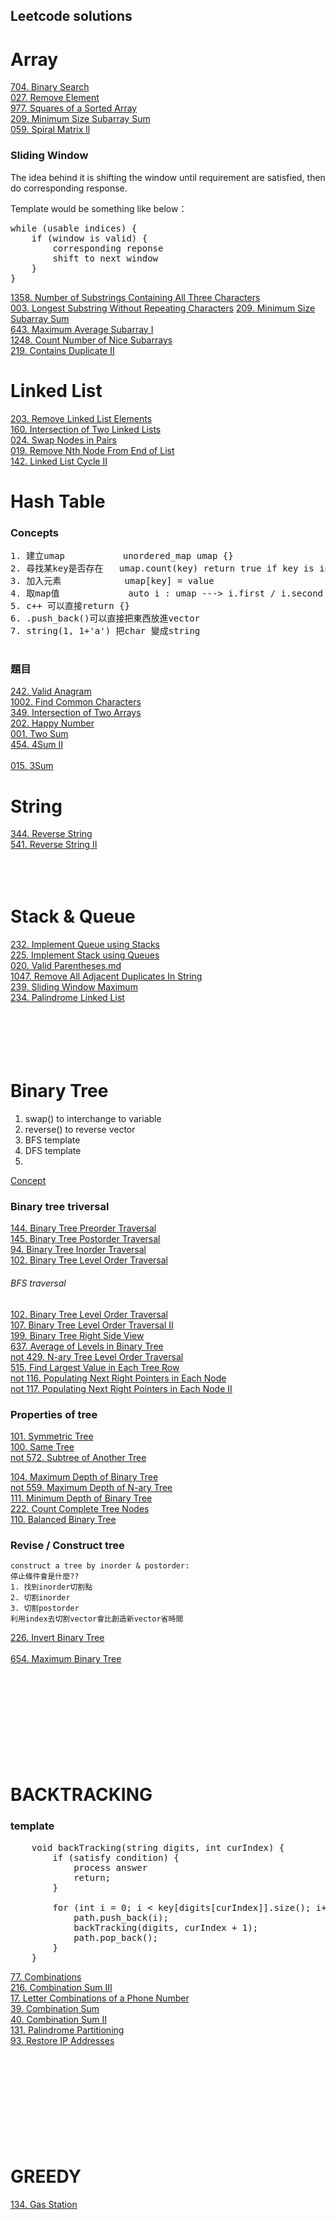 ## Leetcode solutions

# Array
[704. Binary Search](https://github.com/stevennn30/MyLeetcode/blob/aceb5a88817d25d65800d1316a727252c2d6b273/solution/704.%20Binary%20Search)  
[027. Remove Element](https://github.com/stevennn30/MyLeetcode/blob/aceb5a88817d25d65800d1316a727252c2d6b273/solution/27.%20Remove%20Element)  
[977. Squares of a Sorted Array](https://github.com/stevennn30/MyLeetcode/blob/aceb5a88817d25d65800d1316a727252c2d6b273/solution/977.%20Squares%20of%20a%20Sorted%20Array)  
[209. Minimum Size Subarray Sum]()  
[059. Spiral Matrix ll](https://github.com/stevennn30/MyLeetcode/blob/4ff9b29b734974ebbf53b01b08da4b0abf1e703e/solution/059.%20Spiral%20Matrix%20ll)  

### Sliding Window
The idea behind it is shifting the window until requirement are satisfied, then do corresponding response.

Template would be something like below：  
<pre>
while (usable indices) {  
    if (window is valid) {  
        corresponding reponse  
        shift to next window  
    }  
}  
</pre>

[1358. Number of Substrings Containing All Three Characters]()  
[003. Longest Substring Without Repeating Characters]()
[209. Minimum Size Subarray Sum]()  
[643. Maximum Average Subarray I]()  
[1248. Count Number of Nice Subarrays]()  
[219. Contains Duplicate II](https://github.com/stevennn30/MyLeetcode/blob/81797cc18fe71af0ae4397d6612460df2cd2119e/solution/219.%20Contains%20Duplicate%20II.md)  

# Linked List
[203. Remove Linked List Elements](https://github.com/stevennn30/MyLeetcode/blob/3dd964a3628ba149f3a59e42133fd50eaf634dc9/solution/203.%20Remove%20Linked%20List%20Elements)  
[160. Intersection of Two Linked Lists](https://github.com/stevennn30/MyLeetcode/blob/bc0343e490d4782ae9ef22b1149d57b277ce86bc/solution/160.%20Intersection%20of%20Two%20Linked%20Lists)  
[024. Swap Nodes in Pairs](https://github.com/stevennn30/MyLeetcode/blob/c0759e8103d220e8740ec62cecff5a9dfee67f9a/solution/024.%20Swap%20Nodes%20in%20Pairs)  
[019. Remove Nth Node From End of List](https://github.com/stevennn30/MyLeetcode/blob/7b72194a1241c22c2db83f4b284213bc9e8c06e8/solution/019.%20Remove%20Nth%20Node%20From%20End%20of%20List)    
[142. Linked List Cycle II](https://github.com/stevennn30/MyLeetcode/blob/d6d2b899b42ae53819567e9c2a117b6bc4a18aa2/solution/142.%20Linked%20List%20Cycle%20II)    

# Hash Table
### Concepts
<pre>
1. 建立umap           unordered_map<key, value> umap {}
2. 尋找某key是否存在   umap.count(key) return true if key is in umap, return false otherwise
3. 加入元素            umap[key] = value
4. 取map值             auto i : umap ---> i.first / i.second (用法和struct很像)
5. c++ 可以直接return {}
6. .push_back()可以直接把東西放進vector
7. string(1, 1+'a') 把char 變成string
    </pre>

### 題目
[242. Valid Anagram](https://github.com/stevennn30/MyLeetcode/blob/6daf557284c4bf1abdba5303efc30769ef0125f5/solution/242.%20Valid%20Anagram)  
[1002. Find Common Characters](https://github.com/stevennn30/MyLeetcode/blob/f7871f5f525768150cacf4c38df50d70a2eb3b71/solution/1002.%20Find%20Common%20Characters)  
[349. Intersection of Two Arrays]()  
[202. Happy Number](https://github.com/stevennn30/MyLeetcode/blob/0d76f71bf5af7c78efa41ed29283c92cf5360dcb/solution/202.%20Happy%20Number)  
[001. Two Sum](https://github.com/stevennn30/MyLeetcode/blob/6e366c3e4f960499644dd65e50b0814f84eb67fb/solution/001.%20Two%20Sum)  
[454. 4Sum II](https://github.com/stevennn30/MyLeetcode/blob/227319e186d3304c16729589edfed7f54011c808/solution/454.%204Sum%20II.md)  
[]()  
[015. 3Sum](https://github.com/stevennn30/MyLeetcode/blob/d32d5291c05674246d2b96d7122d8839b95c7a53/solution/015.%203Sum.md)  
[]()  

# String
[344. Reverse String](https://github.com/stevennn30/MyLeetcode/blob/a46bd03379102831964ae4e4838d336b173f92ea/solution/344.%20Reverse%20String)  
[541. Reverse String II](https://github.com/stevennn30/MyLeetcode/blob/bb78f61d86b2a52640454edb612971df4abec541/solution/541.%20Reverse%20String%20II)  
[]()  
[]()  
[]()  
[]()  

# Stack & Queue
[232. Implement Queue using Stacks](https://github.com/stevennn30/MyLeetcode/blob/574c7ac1c27be4a7ac509109f8a3f232d94cc721/solution/232.%20Implement%20Queue%20using%20Stacks.md)  
[225. Implement Stack using Queues](https://github.com/stevennn30/MyLeetcode/blob/3238318527b095d16948d3c697a8ecbadfc99fa3/solution/225.%20Implement%20Stack%20using%20Queues.md)  
[020. Valid Parentheses.md](https://github.com/stevennn30/MyLeetcode/blob/714dd5e7f1e83de0e0b55bbc95ae783547df41cb/solution/020.%20Valid%20Parentheses.md)  
[1047. Remove All Adjacent Duplicates In String](https://github.com/stevennn30/MyLeetcode/blob/c4e1ebf2328ffb3e59d1be5471b53005f03015fb/solution/1047.%20Remove%20All%20Adjacent%20Duplicates%20In%20String.md)  
[239. Sliding Window Maximum](https://github.com/stevennn30/MyLeetcode/blob/c2f86b15e4ce140228ac624467d99306b23699c5/solution/239.%20Sliding%20Window%20Maximum.md)  
[234. Palindrome Linked List]()  
[]()  
[]()  
[]()  
[]()  
[]()  
[]()  

# Binary Tree
1. swap() to interchange to variable
2. reverse() to reverse vector
3. BFS template
4. DFS template
5. 
[Concept](https://github.com/stevennn30/MyLeetcode/blob/5df1ee93193f33bd74dad6ad8085a8252a290bab/Topics/Binary%20Tree.md)
### Binary tree triversal
[144. Binary Tree Preorder Traversal](https://github.com/stevennn30/MyLeetcode/blob/24b83e12b5edbb5f460dbf29c3dda7362ced8219/solution/144.%20Binary%20Tree%20Preorder%20Traversal.md)  
[145. Binary Tree Postorder Traversal](https://github.com/stevennn30/MyLeetcode/blob/24b83e12b5edbb5f460dbf29c3dda7362ced8219/solution/145.%20Binary%20Tree%20Postorder%20Traversal.md)  
[94. Binary Tree Inorder Traversal](https://github.com/stevennn30/MyLeetcode/blob/d7a22edd76673be191bfa82c3202343004b19ee0/solution/094.%20Binary%20Tree%20Inorder%20Traversal.md)  
[102. Binary Tree Level Order Traversal](https://github.com/stevennn30/MyLeetcode/blob/60c7d78766c20022bf945053b3de6a693d47d68b/solution/102.%20Binary%20Tree%20Level%20Order%20Traversal.md)  
###### BFS traversal 
[102. Binary Tree Level Order Traversal]()  
[107. Binary Tree Level Order Traversal II]()  
[199. Binary Tree Right Side View]()  
[637. Average of Levels in Binary Tree]()  
[not 429. N-ary Tree Level Order Traversal]()  
[515. Find Largest Value in Each Tree Row](https://github.com/stevennn30/MyLeetcode/blob/ad1803cc4c8b93a982bed21ee33977ece6b33b0e/solution/515.%20Find%20Largest%20Value%20in%20Each%20Tree%20Row.md)  
[not 116. Populating Next Right Pointers in Each Node](https://github.com/stevennn30/MyLeetcode/blob/b5f6e4c75438509e80101fa8eefd971f414d2786/solution/116.%20Populating%20Next%20Right%20Pointers%20in%20Each%20Node.md)  
[not 117. Populating Next Right Pointers in Each Node II](https://github.com/stevennn30/MyLeetcode/blob/a0cab34692f90301e4fb5125cf4f319d9b25b543/solution/117.%20Populating%20Next%20Right%20Pointers%20in%20Each%20Node%20II.md)  
### Properties of tree
[101. Symmetric Tree](https://github.com/stevennn30/MyLeetcode/blob/7a1ef0058d76e69e7cc3ec5bab7a01892abeb0a8/solution/101.%20Symmetric%20Tree.md)  
[100. Same Tree](https://github.com/stevennn30/MyLeetcode/blob/7a1ef0058d76e69e7cc3ec5bab7a01892abeb0a8/solution/100.%20Same%20Tree.md)  
[not 572. Subtree of Another Tree]()  
  
[104. Maximum Depth of Binary Tree](https://github.com/stevennn30/MyLeetcode/blob/016909edd954c1316f3c524fd46372edd2fb429b/solution/104.%20Maximum%20Depth%20of%20Binary%20Tree.md)  
[not 559. Maximum Depth of N-ary Tree]()  
[111. Minimum Depth of Binary Tree](https://github.com/stevennn30/MyLeetcode/blob/a9853cf2fc3227c0c9cbad7db952d77bef96da7f/solution/111.%20Minimum%20Depth%20of%20Binary%20Tree.md)  
[222. Count Complete Tree Nodes](https://github.com/stevennn30/MyLeetcode/blob/a9853cf2fc3227c0c9cbad7db952d77bef96da7f/solution/222.%20Count%20Complete%20Tree%20Nodes.md)  
[110. Balanced Binary Tree](https://github.com/stevennn30/MyLeetcode/blob/a9853cf2fc3227c0c9cbad7db952d77bef96da7f/solution/110.%20Balanced%20Binary%20Tree.md)  
[]()  
### Revise / Construct tree
``` 
construct a tree by inorder & postorder:
停止條件會是什麼??
1. 找到inorder切割點
2. 切割inorder
3. 切割postorder
利用index去切割vector會比創造新vector省時間
```
[226. Invert Binary Tree]()  
[]()  
[654. Maximum Binary Tree]()  
[]()  
[]()  
[]()  
[]()  
[]()  
[]()  
[]()  
[]()  
[]()  
[]()  

# BACKTRACKING
### template
<pre>
    void backTracking(string digits, int curIndex) {
        if (satisfy condition) {
            process answer
            return;
        }
        
        for (int i = 0; i < key[digits[curIndex]].size(); i++) {
            path.push_back(i);
            backTracking(digits, curIndex + 1);
            path.pop_back();
        }
    }
</pre>
[77. Combinations](https://github.com/stevennn30/MyLeetcode/blob/854896b9b03080d41559d5619e0127182cf30982/solution/077.%20Combinations.md)  
[216. Combination Sum III]()  
[17. Letter Combinations of a Phone Number](https://github.com/stevennn30/MyLeetcode/blob/a3ac381a8d4de8b4f1b510835dc8cae9234ec998/solution/017.%20Letter%20Combinations%20of%20a%20Phone%20Number.md)  
[39. Combination Sum](https://github.com/stevennn30/MyLeetcode/blob/239bb3d0fa2e86e14e59822e8400d2794d1b6114/solution/039.%20Combination%20Sum.md)  
[40. Combination Sum II](https://github.com/stevennn30/MyLeetcode/blob/e1fe20833d7a1f8a1eb11f69da6522331c0ca8ad/solution/040.%20Combination%20Sum%20II.md)  
[131. Palindrome Partitioning](https://github.com/stevennn30/MyLeetcode/blob/84accfedf9077540e8c212a821e02ff64942ff71/solution/131.%20Palindrome%20Partitioning.md)  
[93. Restore IP Addresses]()  
[]()  
[]()  
[]()  
[]()  
[]()  
[]()  
[]()  
[]()  
[]()  
[]()  


# GREEDY
[134. Gas Station]()  
[]()  
[]()  
[]()  
[]()  
[]()  
[]()  
[]()  
[]()  
[]()  
